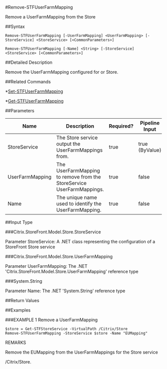#Remove-STFUserFarmMapping
Remove a UserFarmMapping from the Store
##Syntax
```Remove-STFUserFarmMapping [-UserFarmMapping] <UserFarmMapping> [-StoreService] <StoreService> [<CommonParameters>]
Remove-STFUserFarmMapping [-Name] <String> [-StoreService] <StoreService> [<CommonParameters>]
```
##Detailed Description
Remove the UserFarmMapping configured for or Store.
##Related Commands
*[Set-STFUserFarmMapping](Set-STFUserFarmMapping)
*[Get-STFUserFarmMapping](Get-STFUserFarmMapping)
##Parameters
|Name|Description|Required?|Pipeline Input||--|--|--|--||StoreService|The Store service output the UserFarmMappings from.|true|true (ByValue)||UserFarmMapping|The UserFarmMapping to remove from the StoreService UserFarmMappings.|true|false||Name|The unique name used to identify the UserFarmMapping.|true|false|##Input Type
###Citrix.StoreFront.Model.Store.StoreService
Parameter StoreService: A .NET class representing the configuration of a StoreFront Store service
###Citrix.StoreFront.Model.Store.UserFarmMapping
Parameter UserFarmMapping: The .NET 'Citrix.StoreFront.Model.Store.UserFarmMapping' reference type
###System.String
Parameter Name: The .NET 'System.String' reference type
##Return Values
##Examples
###EXAMPLE 1 Remove a UserFarmMapping
```$store = Get-STFStoreService -VirtualPath /Citrix/Store
Remove-STFUserFarmMapping -StoreService $store -Name "EUMapping"
```
REMARKS
Remove the EUMapping from the UserFarmMappings for the Store service
/Citrix/Store.
